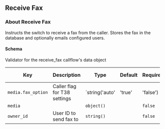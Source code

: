 ## Receive Fax

### About Receive Fax

Instructs the switch to receive a fax from the caller. Stores the fax in the database and optionally emails configured users.

#### Schema

Validator for the receive_fax callflow's data object



Key | Description | Type | Default | Required | Support Level
--- | ----------- | ---- | ------- | -------- | -------------
`media.fax_option` | Caller flag for T38 settings | `string('auto' | 'true' | 'false') | boolean()` |   | `false` |  
`media` |   | `object()` |   | `false` |  
`owner_id` | User ID to send fax to | `string()` |   | `false` |  



